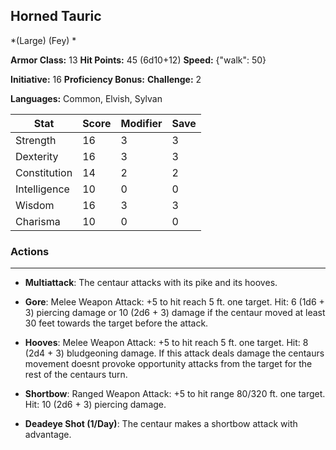 ## Horned Tauric
*(Large) (Fey) *

**Armor Class:** 13
**Hit Points:** 45 (6d10+12)
**Speed:** {"walk": 50}

**Initiative:** 16
**Proficiency Bonus:**
**Challenge:** 2

**Languages:** Common, Elvish, Sylvan



| Stat | Score | Modifier | Save |
| ---- | ---- | ---- | ---- |
| Strength | 16 | 3 | 3 |
| Dexterity | 16 | 3 | 3 |
| Constitution | 14 | 2 | 2 |
| Intelligence | 10 | 0 | 0 |
| Wisdom | 16 | 3 | 3 |
| Charisma | 10 | 0 | 0 |

### Actions
 --- 
- **Multiattack**: The centaur attacks with its pike and its hooves.

- **Gore**: Melee Weapon Attack: +5 to hit  reach 5 ft.  one target. Hit: 6 (1d6 + 3) piercing damage  or 10 (2d6 + 3) damage if the centaur moved at least 30 feet towards the target before the attack.

- **Hooves**: Melee Weapon Attack: +5 to hit  reach 5 ft.  one target. Hit: 8 (2d4 + 3) bludgeoning damage. If this attack deals damage  the centaurs movement doesnt provoke opportunity attacks from the target for the rest of the centaurs turn.

- **Shortbow**: Ranged Weapon Attack: +5 to hit  range 80/320 ft.  one target. Hit: 10 (2d6 + 3) piercing damage.

- **Deadeye Shot (1/Day)**: The centaur makes a shortbow attack with advantage.

